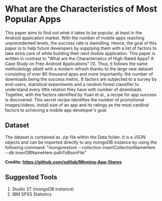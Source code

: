 # What are the Characteristics of Most Popular Apps

This paper aims to find out what it takes to be popular, at least in the Android application market. With the number of mobile apps reaching unprecedented levels, the success rate is dwindling. Hence, the goal of this paper is to help future developers by supplying them with a list of factors to take extra care of while building their next mobile application. This paper is written in contrast to "What are the Characteristics of High-Rated Apps? A Case Study on Free Android Applications" [1].  Thus, it follows the same methodology albeit with a modern refresh thanks to the large new dataset consisting of over 80 thousand apps and more importantly, the number of downloads being the success metric.
8 factors are subjected to a survey by end-users, statistical experiments and a random forest classifier to understand every little relation they have with number of downloads. Together, with the factors identified by Yuan et al., a recipe for app success is discovered. This secret recipe identifies the number of promotional images/videos, install size of an app and its ratings as the most cardinal factors to achieving a mobile app developer's goal.

## Dataset

The dataset is contained as .zip file within the Data folder.
It is a JSON objects and can be imported directly to any mongoDB instance by using the following command: "mongorestore --collection insertCollectionNameHere --db inserDBNameHere pathToBsonFile"

**Credits: https://github.com/saltlab/Minning-App-Stores**

## Suggested Tools
1. Studio 3T (mongoDB instance)
2. IBM SPSS Statistics
